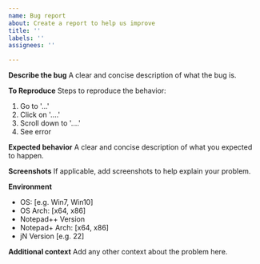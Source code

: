 ```yaml
---
name: Bug report
about: Create a report to help us improve
title: ''
labels: ''
assignees: ''

---
```


**Describe the bug**
A clear and concise description of what the bug is.

**To Reproduce**
Steps to reproduce the behavior:
1. Go to '...'
2. Click on '....'
3. Scroll down to '....'
4. See error

**Expected behavior**
A clear and concise description of what you expected to happen.

**Screenshots**
If applicable, add screenshots to help explain your problem.

**Environment**
 - OS: [e.g. Win7, Win10]
 - OS Arch: [x64, x86]
 - Notepad++ Version
 - Notepad+ Arch: [x64, x86]
 - jN Version [e.g. 22]

**Additional context**
Add any other context about the problem here.
